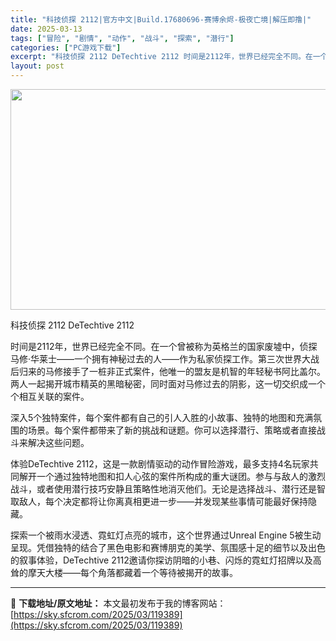 ```yaml
---
title: "科技侦探 2112|官方中文|Build.17680696-赛博余烬-极夜亡境|解压即撸|"
date: 2025-03-13
tags: ["冒险", "剧情", "动作", "战斗", "探索", "潜行"]
categories: ["PC游戏下载"]
excerpt: "科技侦探 2112 DeTechtive 2112 时间是2112年，世界已经完全不同。在一个曾被称为英格兰的国家废墟中，侦探马修·华莱士——一个拥有神秘过去的人——作为私家侦探工作。第三次世界大战后归来的马修接手了一桩非正式案件，他唯一的盟友是机智的年轻秘书阿比盖尔。两人一起揭开城市精英的黑暗秘密&hellip;"
layout: post
---
```


<img class="aligncenter size-full wp-image-119378" src="https://sky.sfcrom.com/wp-content/uploads/2025/03/202503131359352.webp" alt="" width="616" height="353" />

科技侦探 2112 DeTechtive 2112

时间是2112年，世界已经完全不同。在一个曾被称为英格兰的国家废墟中，侦探马修·华莱士——一个拥有神秘过去的人——作为私家侦探工作。第三次世界大战后归来的马修接手了一桩非正式案件，他唯一的盟友是机智的年轻秘书阿比盖尔。两人一起揭开城市精英的黑暗秘密，同时面对马修过去的阴影，这一切交织成一个个相互关联的案件。

深入5个独特案件，每个案件都有自己的引人入胜的小故事、独特的地图和充满氛围的场景。每个案件都带来了新的挑战和谜题。你可以选择潜行、策略或者直接战斗来解决这些问题。

体验DeTechtive 2112，这是一款剧情驱动的动作冒险游戏，最多支持4名玩家共同解开一个通过独特地图和扣人心弦的案件所构成的重大谜团。参与与敌人的激烈战斗，或者使用潜行技巧安静且策略性地消灭他们。无论是选择战斗、潜行还是智取敌人，每个决定都将让你离真相更进一步——并发现某些事情可能最好保持隐藏。

探索一个被雨水浸透、霓虹灯点亮的城市，这个世界通过Unreal Engine 5被生动呈现。凭借独特的结合了黑色电影和赛博朋克的美学、氛围感十足的细节以及出色的叙事体验，DeTechtive 2112邀请你探访阴暗的小巷、闪烁的霓虹灯招牌以及高耸的摩天大楼——每个角落都藏着一个等待被揭开的故事。

---
📖 **下载地址/原文地址：** 本文最初发布于我的博客网站：[https://sky.sfcrom.com/2025/03/119389](https://sky.sfcrom.com/2025/03/119389)
